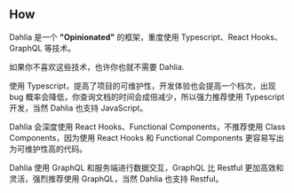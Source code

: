 ## How

Dahlia 是一个 **"Opinionated"** 的框架，重度使用 Typescript、React Hooks、GraphQL 等技术。

如果你不喜欢这些技术，也许你也就不需要 Dahlia.

使用 Typescript，提高了项目的可维护性，开发体验也会提高一个档次，出现 bug 概率会降低，你查询文档的时间会成倍减少，所以强力推荐使用 Typescript 开发，当然 Dahlia 也支持 JavaScript。

Dahlia 会深度使用 React Hooks、Functional Components，不推荐使用 Class Components，因为使用 React Hooks 和 Functional Components 更容易写出为可维护性高的代码。

Dahlia 使用 GraphQL 和服务端进行数据交互，GraphQL 比 Restful 更加高效和灵活，强烈推荐使用 GraphQL，当然 Dahlia 也支持 Restful。
